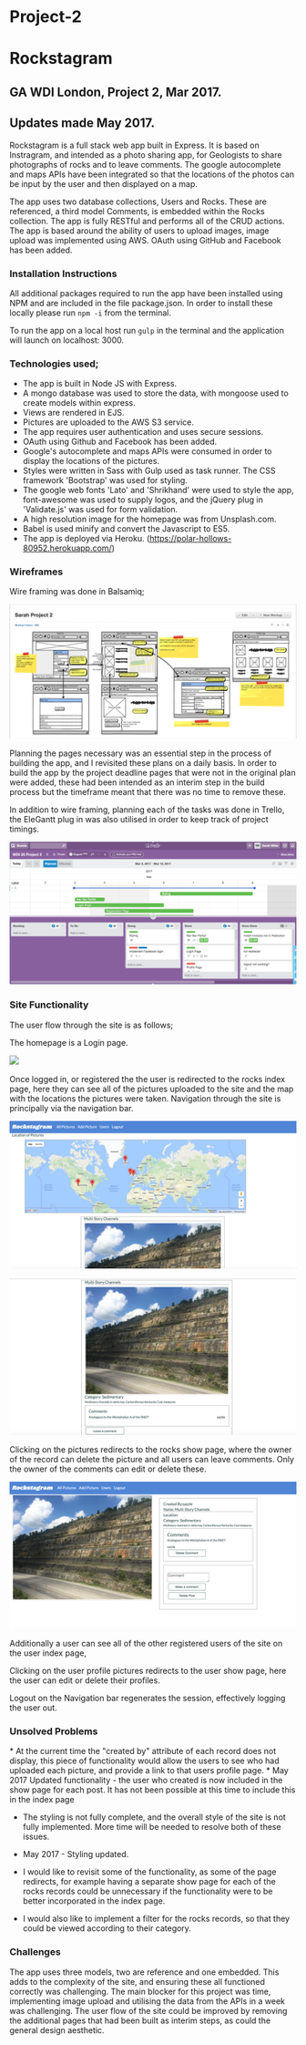 # Project-2

# Rockstagram
## GA WDI London, Project 2, Mar 2017.
## Updates made May 2017.

Rockstagram is a full stack web app built in Express. It is based on Instragram, and intended as a photo sharing app, for Geologists to share photographs of rocks and to leave comments. The google autocomplete and maps APIs have been integrated so that the locations of the photos can be input by the user and then displayed on a map.

The app uses two database collections, Users and Rocks. These are referenced, a third model Comments, is embedded within the Rocks collection. The app is fully RESTful and performs all of the CRUD actions. The app is based around the ability of users to upload images, image upload was implemented using AWS. OAuth using GitHub and Facebook has been added.

### Installation Instructions

All additional packages required to run the app have been installed using NPM and are included in the file package.json. In order to install these locally please run `npm -i` from the terminal.

To run the app on a local host run `gulp` in the terminal and the application will launch on localhost: 3000.


### Technologies used;

* The app is built in Node JS with Express.
* A mongo database was used to store the data, with mongoose used to create models within express.
* Views are rendered in EJS.
* Pictures are uploaded to the AWS S3 service.
* The app requires user authentication and uses secure sessions.
* OAuth using Github and Facebook has been added.
* Google's autocomplete and maps APIs were consumed in order to display the locations of the pictures.
* Styles were written in Sass with Gulp used as task runner. The CSS framework 'Bootstrap' was used for styling.
* The google web fonts 'Lato' and 'Shrikhand' were used to style the app, font-awesome was used to supply logos, and the jQuery plug in 'Validate.js' was used for form validation.
* A high resolution image for the homepage was from Unsplash.com.
* Babel is used minify and convert the Javascript to ES5.
* The app is deployed via Heroku. (https://polar-hollows-80952.herokuapp.com/)



### Wireframes
Wire framing was done in Balsamiq;

![](/public/assets/images/Wireframes.png)

Planning the pages necessary was an essential step in the process of building the app, and I revisited these plans on a daily basis. In order to build the app by the project deadline pages that were not in the original plan were added, these had been intended as an interim step in the build process but the timeframe meant that there was no time to remove these.

In addition to wire framing, planning each of the tasks was done in Trello, the EleGantt plug in was also utilised in order to keep track of project timings.

![](/public/assets/images/trello.png)


<h3> Site Functionality</h3>
The user flow through the site is as follows;

The homepage is a Login page.

![](/public/assets/images/login.png)

Once logged in, or registered the the user is redirected to the rocks index page, here they can see all of the pictures uploaded to the site and the map with the locations the pictures were taken. Navigation through the site is principally via the navigation bar.

![](/public/assets/images/rocksindex.png)


![](/public/assets/images/rocksindex2.png)

Clicking on the pictures redirects to the rocks show page, where the owner of the record can delete the picture and all users can leave comments. Only the owner of the comments can edit or delete these.

![](/public/assets/images/rocksshow.png)

 Additionally a user can see all of the other registered users of the site on the user index page,

Clicking on the user profile pictures redirects to the user show page, here the user can edit or delete their profiles.

Logout on the Navigation bar regenerates the session, effectively logging the user out.  

<h3>Unsolved Problems </h3>
* At the current time the "created by" attribute of each record does not display, this piece of functionality would allow the users to see who had uploaded each picture, and provide a link to that users profile page.
* May 2017 Updated functionality - the user who created is now included in the show page for each post. It has not been possible at this time to include this in the index page

* The styling is not fully complete, and the overall style of the site is not fully implemented. More time will be needed to resolve both of these issues.
* May 2017 - Styling updated.

* I would  like to revisit some of the functionality, as some of the page redirects, for example having a separate show page for each of the rocks records could be unnecessary if the functionality were to be better incorporated in the index page.

* I would also like to implement a filter for the rocks records, so that they could be viewed according to their category.  


<h3>Challenges </h3>
The app uses three models, two are reference and one embedded. This adds to the complexity of the site, and ensuring these all functioned correctly was challenging. The main blocker for this project was time, implementing image upload and utilising the data from the APIs in a week was challenging. The user flow of the site could be improved by removing the additional pages that had been built as interim steps, as could the general design aesthetic.
